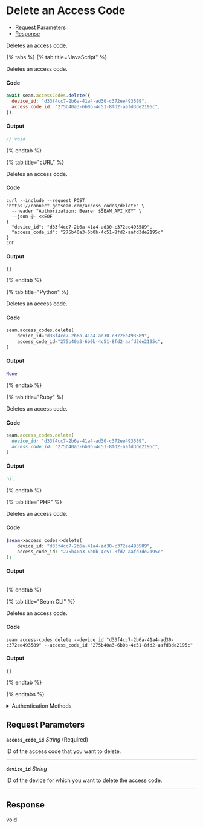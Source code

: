 # Delete an Access Code

- [Request Parameters](#request-parameters)
- [Response](#response)

Deletes an [access code](https://docs.seam.co/latest/capability-guides/smart-locks/access-codes).


{% tabs %}
{% tab title="JavaScript" %}

Deletes an access code.

#### Code

```javascript
await seam.accessCodes.delete({
  device_id: "d33f4cc7-2b6a-41a4-ad30-c372ee493589",
  access_code_id: "275b40a3-6b0b-4c51-8fd2-aafd3de2195c",
});
```

#### Output

```javascript
// void
```
{% endtab %}

{% tab title="cURL" %}

Deletes an access code.

#### Code

```curl
curl --include --request POST "https://connect.getseam.com/access_codes/delete" \
  --header "Authorization: Bearer $SEAM_API_KEY" \
  --json @- <<EOF
{
  "device_id": "d33f4cc7-2b6a-41a4-ad30-c372ee493589",
  "access_code_id": "275b40a3-6b0b-4c51-8fd2-aafd3de2195c"
}
EOF
```

#### Output

```curl
{}
```
{% endtab %}

{% tab title="Python" %}

Deletes an access code.

#### Code

```python
seam.access_codes.delete(
    device_id="d33f4cc7-2b6a-41a4-ad30-c372ee493589",
    access_code_id="275b40a3-6b0b-4c51-8fd2-aafd3de2195c",
)
```

#### Output

```python
None
```
{% endtab %}

{% tab title="Ruby" %}

Deletes an access code.

#### Code

```ruby
seam.access_codes.delete(
  device_id: "d33f4cc7-2b6a-41a4-ad30-c372ee493589",
  access_code_id: "275b40a3-6b0b-4c51-8fd2-aafd3de2195c",
)
```

#### Output

```ruby
nil
```
{% endtab %}

{% tab title="PHP" %}

Deletes an access code.

#### Code

```php
$seam->access_codes->delete(
    device_id: "d33f4cc7-2b6a-41a4-ad30-c372ee493589",
    access_code_id: "275b40a3-6b0b-4c51-8fd2-aafd3de2195c"
);
```

#### Output

```php

```
{% endtab %}

{% tab title="Seam CLI" %}

Deletes an access code.

#### Code

```seam_cli
seam access-codes delete --device_id "d33f4cc7-2b6a-41a4-ad30-c372ee493589" --access_code_id "275b40a3-6b0b-4c51-8fd2-aafd3de2195c"
```

#### Output

```seam_cli
{}
```
{% endtab %}

{% endtabs %}


<details>

<summary>Authentication Methods</summary>

- API key
- Client session token
- Personal access token
  <br>Must also include the `seam-workspace` header in the request.

To learn more, see [Authentication](https://docs.seam.co/latest/api/authentication).
</details>

## Request Parameters

**`access_code_id`** *String* (Required)

ID of the access code that you want to delete.

---

**`device_id`** *String*

ID of the device for which you want to delete the access code.

---


## Response

void

